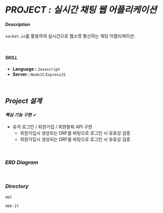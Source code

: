 # *PROJECT : 실시간 채팅 웹 어플리케이션*

#### *Description*

`socket.io`를 활용하여 실시간으로 웹소켓 통신하는 채팅 어플리케이션.

<br>

#### *SKILL*

- **Language :**  `Javascript`    
- **Server :**  `NodeJS` `ExpressJS` 


<br>

## *Project 설계*

#### *핵심 기능 구현* ✓

- 유저 로그인 / 회원가입 / 회원탈퇴 API 구현
	- 회원가입시 생성되는 DRF를 바탕으로 로그인 시 유효성 검증
	- 회원가입시 생성되는 DRF를 바탕으로 로그인 시 유효성 검증

<br>

### *ERD Diagram*

<br>

### *Directory*

```
api

app.js

```